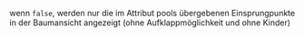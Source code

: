 wenn `false`, werden nur die im Attribut pools übergebenen Einsprungpunkte in der Baumansicht angezeigt (ohne Aufklappmöglichkeit und ohne Kinder)